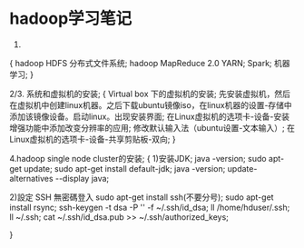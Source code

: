 # hadoop学习笔记

1.
{
hadoop HDFS 分布式文件系统;
hadoop MapReduce 2.0 YARN;
Spark;
机器学习;
}

2/3. 系统和虚拟机的安装;
{
Virtual box 下的虚拟机的安装;
先安装虚拟机，然后在虚拟机中创建linux机器。之后下载ubuntu镜像iso，在linux机器的设置-存储中添加该镜像设备。启动linux。出现安装界面;
在Linux虚拟机的选项卡-设备-安装增强功能中添加改变分辨率的应用;
修改默认输入法（ubuntu设置-文本输入）;
在Linux虚拟机的选项卡-设备-共享剪贴板-双向;
}

4.hadoop single node cluster的安装;
{
1)安装JDK;
java -version;
sudo apt-get update;
sudo apt-get install default-jdk;
java -version;
update-alternatives --display java;

2)設定 SSH 無密碼登入
sudo apt-get install ssh(不要分号);
sudo apt-get install rsync; 
ssh-keygen -t dsa -P '' -f ~/.ssh/id_dsa; 
ll /home/hduser/.ssh;
ll ~/.ssh;
cat ~/.ssh/id_dsa.pub >> ~/.ssh/authorized_keys;

}
